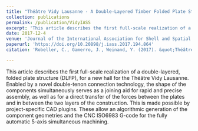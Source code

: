 ```yaml
---
title: "Théâtre Vidy Lausanne - A Double-Layered Timber Folded Plate Structure"
collection: publications
permalink: /publication/VidyIASS
excerpt: 'This article describes the first full-scale realization of a double-layered, folded plate structure (DLFP), for a new hall for the Théâtre Vidy Lausanne.'
date: 2017-12-4
venue: 'Journal of the International Association for Shell and Spatial Structures'
paperurl: 'https://doi.org/10.20898/j.iass.2017.194.864'
citation: 'Robeller, C., Gamerro, J., Weinand, Y. (2017). &quot;Théâtre Vidy Lausanne - A Double-Layered Timber Folded Plate Structure. Journal of the International Association for Shell and Spatial Structures.&quot; <i>Journal of the International Association for Shell and Spatial Structures</i>. 58. pp. 295-314.'

---
```

This article describes the first full-scale realization of a double-layered, folded plate structure (DLFP), for a new hall for the Théâtre Vidy Lausanne. Enabled by a novel double-tenon connection technology, the shape of the components simultaneously serves as a joining aid for rapid and precise assembly, as well as for a direct transfer of the forces between the plates and in between the two layers of the construction. This is made possible by project-specific CAD plugins. These allow an algorithmic generation of the component geometries and the CNC ISO6983 G-code for the fully automatic 5-axis simultaneous machining.
